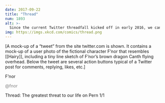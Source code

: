 ```yaml
---
date: 2017-09-22
title: "Thread"
num: 1893
alt: >-
  Since the current Twitter threadfall kicked off in early 2016, we can expect it to continue until the mid-2060s when the next Interval begins.
img: https://imgs.xkcd.com/comics/thread.png
---
```

[A mock-up of a “tweet” from the site twitter.com is shown. It contains a mock-up of a user photo of the fictional character F’nor that resembles [[Hairy]], including a tiny line sketch of F’nor’s brown dragon Canth flying overhead. Below the tweet are several action buttons typical of a Twitter post for comments, replying, likes, etc.]

F’nor

<span style="color:gray">@fnor</span>

Thread: The greatest threat to our life on Pern 1/1